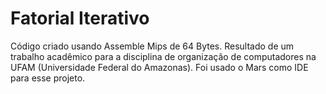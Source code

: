 ﻿# Fatorial Iterativo
Código criado usando Assemble Mips de 64 Bytes. Resultado de um trabalho acadêmico para a disciplina de organização de computadores na UFAM (Universidade Federal do Amazonas). Foi usado o Mars como IDE para esse projeto. 


